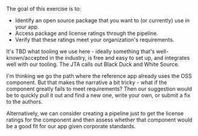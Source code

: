 The goal of this exercise is to:

* Identify an open source package that you want to (or currently) use in your app.
* Access package and license ratings through the pipeline.
* Verify that these ratings meet your organization's requirements.

It's TBD what tooling we use here - ideally something that's well-known/accepted in the industry, is free and easy to set up, and integrates well with our tooling. The JTA calls out Black Duck and White Source.

I'm thinking we go the path where the reference app already uses the OSS component. But that makes the narrative a bit tricky - what if the component greatly fails to meet requirements? Then our suggestion would be to quickly pull it out and find a new one, write your own, or submit a fix to the authors.

Alternatively, we can consider creating a pipeline just to get the license ratings for the component and then assess whether that component would be a good fit for our app given corporate standards.